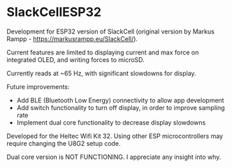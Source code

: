 # SlackCellESP32
Development for ESP32 version of SlackCell (original version by Markus Rampp - https://markusrampp.eu/SlackCell/).

Current features are limited to displaying current and max force on integrated OLED, and writing forces to microSD.

Currently reads at ~65 Hz, with significant slowdowns for display.

Future improvements:
- Add BLE (Bluetooth Low Energy) connectivity to allow app development
- Add switch functionality to turn off display, in order to improve sampling rate
- Implement dual core functionality to decrease display slowdowns

Developed for the Heltec Wifi Kit 32. Using other ESP microcontrollers may require changing the U8G2 setup code.

Dual core version is NOT FUNCTIONING. I appreciate any insight into why.
